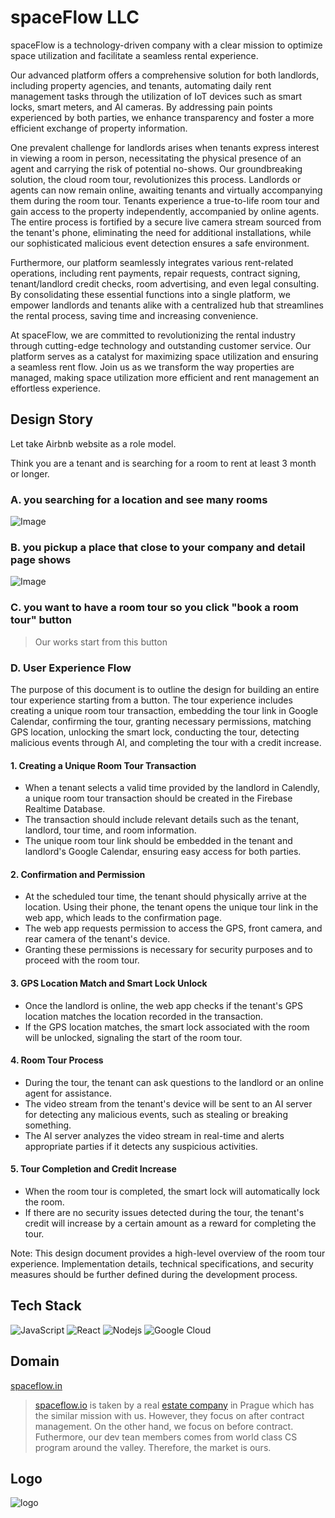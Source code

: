 # spaceFlow LLC

spaceFlow is a technology-driven company with a clear mission to optimize space utilization and facilitate a seamless rental experience.

Our advanced platform offers a comprehensive solution for both landlords, including property agencies, and tenants, automating daily rent management tasks through the utilization of IoT devices such as smart locks, smart meters, and AI cameras. By addressing pain points experienced by both parties, we enhance transparency and foster a more efficient exchange of property information.

One prevalent challenge for landlords arises when tenants express interest in viewing a room in person, necessitating the physical presence of an agent and carrying the risk of potential no-shows. Our groundbreaking solution, the cloud room tour, revolutionizes this process. Landlords or agents can now remain online, awaiting tenants and virtually accompanying them during the room tour. Tenants experience a true-to-life room tour and gain access to the property independently, accompanied by online agents. The entire process is fortified by a secure live camera stream sourced from the tenant's phone, eliminating the need for additional installations, while our sophisticated malicious event detection ensures a safe environment.

Furthermore, our platform seamlessly integrates various rent-related operations, including rent payments, repair requests, contract signing, tenant/landlord credit checks, room advertising, and even legal consulting. By consolidating these essential functions into a single platform, we empower landlords and tenants alike with a centralized hub that streamlines the rental process, saving time and increasing convenience.

At spaceFlow, we are committed to revolutionizing the rental industry through cutting-edge technology and outstanding customer service. Our platform serves as a catalyst for maximizing space utilization and ensuring a seamless rent flow. Join us as we transform the way properties are managed, making space utilization more efficient and rent management an effortless experience.

## Design Story
Let take Airbnb website as a role model.

Think you are a tenant and is searching for a room to rent at least 3 month or longer.

### A. you searching for a location and see many rooms

![Image](https://user-images.githubusercontent.com/20626329/249678185-feea43b2-4ac8-4a2b-a5a9-5532cbdfa752.png)

### B. you pickup a place that close to your company and detail page shows

![Image](https://user-images.githubusercontent.com/20626329/249679522-24202d46-d812-46ad-a3d2-8534a25693eb.png)

### C. you want to have a room tour so you click "book a room tour" button

> Our works start from this button

### D. User Experience Flow
The purpose of this document is to outline the design for building an entire tour experience starting from a button. The tour experience includes creating a unique room tour transaction, embedding the tour link in Google Calendar, confirming the tour, granting necessary permissions, matching GPS location, unlocking the smart lock, conducting the tour, detecting malicious events through AI, and completing the tour with a credit increase.

#### 1. Creating a Unique Room Tour Transaction
- When a tenant selects a valid time provided by the landlord in Calendly, a unique room tour transaction should be created in the Firebase Realtime Database.
- The transaction should include relevant details such as the tenant, landlord, tour time, and room information.
- The unique room tour link should be embedded in the tenant and landlord's Google Calendar, ensuring easy access for both parties.

#### 2. Confirmation and Permission
- At the scheduled tour time, the tenant should physically arrive at the location.
Using their phone, the tenant opens the unique tour link in the web app, which leads to the confirmation page.
- The web app requests permission to access the GPS, front camera, and rear camera of the tenant's device.
- Granting these permissions is necessary for security purposes and to proceed with the room tour.

#### 3. GPS Location Match and Smart Lock Unlock
- Once the landlord is online, the web app checks if the tenant's GPS location matches the location recorded in the transaction.
- If the GPS location matches, the smart lock associated with the room will be unlocked, signaling the start of the room tour.

#### 4. Room Tour Process
- During the tour, the tenant can ask questions to the landlord or an online agent for assistance.
- The video stream from the tenant's device will be sent to an AI server for detecting any malicious events, such as stealing or breaking something.
- The AI server analyzes the video stream in real-time and alerts appropriate parties if it detects any suspicious activities.

#### 5. Tour Completion and Credit Increase
- When the room tour is completed, the smart lock will automatically lock the room.
- If there are no security issues detected during the tour, the tenant's credit will increase by a certain amount as a reward for completing the tour.

Note: This design document provides a high-level overview of the room tour experience. Implementation details, technical specifications, and security measures should be further defined during the development process. 

## Tech Stack
![JavaScript](https://img.shields.io/badge/JavaScript-323330?style=for-the-badge&logo=javascript&logoColor=F7DF1E)
![React](https://img.shields.io/badge/React-20232A?style=for-the-badge&logo=react&logoColor=61DAFB)
![Nodejs](https://img.shields.io/badge/-Nodejs-339933?style=for-the-badge&logo=Node.js&logoColor=ffffff)
![Google Cloud](https://img.shields.io/static/v1?style=for-the-badge&message=Google+Cloud&color=4285F4&logo=Google+Cloud&logoColor=FFFFFF&label=)
## Domain 
[spaceflow.in](https://cloudtour.spaceflow.in)

> [spaceflow.io](https://spaceflow.io) is taken by a real [estate company](https://www.linkedin.com/company/spaceflow/?originalSubdomain=cz) in Prague which has the similar mission with us. However, they focus on after contract management. On the other hand, we focus on before contract. Futhermore, our dev tean members comes from world class CS program around the valley. Therefore, the market is ours.




## Logo
![logo](https://github.com/wallinslax/spaceFlow/assets/20626329/9282f845-7f35-4715-b55f-188f8ecfd576)

